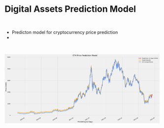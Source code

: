 # Digital Assets Prediction Model

</br>

- Predicton model for cryptocurrency price prediction
- 
</br>

![](Project/model.JPG)
